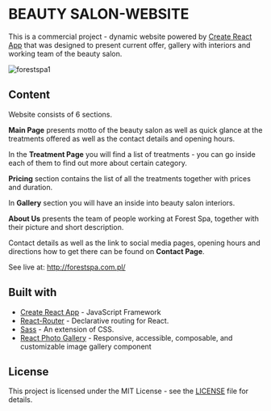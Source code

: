 # BEAUTY SALON-WEBSITE
This is a commercial project - dynamic website powered by [Create React App](https://github.com/facebook/create-react-app) that was designed to present current offer, gallery with interiors and working team of the beauty salon. 

![forestspa1](https://user-images.githubusercontent.com/67587804/98998107-e6c38600-2535-11eb-922d-468be5234bfb.png)

## Content

Website consists of 6 sections. 

**Main Page** presents motto of the beauty salon as well as quick glance at the treatments offered as well as the contact details and opening hours. 

In the **Treatment Page** you will find a list of treatments - you can go inside each of them to find out more about certain category. 
 
**Pricing** section contains the list of all the treatments together with prices and duration.
 
In **Gallery** section you will have an inside into beauty salon interiors. 

**About Us** presents the team of people working at Forest Spa, together with their picture and short description. 

Contact details as well as the link to social media pages, opening hours and directions how to get there can be found on **Contact Page**. 

See live at: http://forestspa.com.pl/

## Built with

- [Create React App](https://github.com/facebook/create-react-app) - JavaScript Framework
- [React-Router](https://github.com/ReactTraining/react-router) - Declarative routing for React.
- [Sass](https://github.com/sass/sass) - An extension of CSS.
- [React Photo Gallery](https://www.npmjs.com/package/react-photo-gallery) - Responsive, accessible, composable, and customizable image gallery component

## License

This project is licensed under the MIT License - see the [LICENSE](LICENSE) file for details.